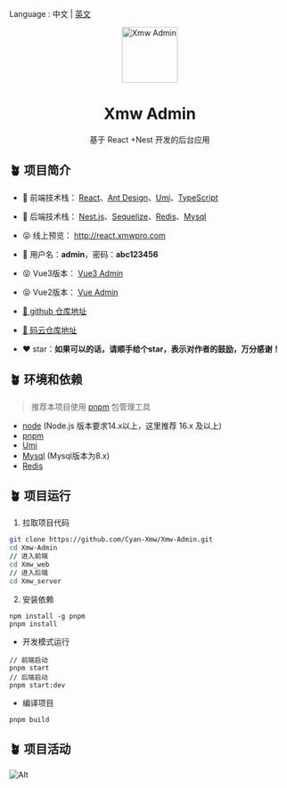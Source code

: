Language : 中文 | [英文](./README.en-US.md)

<p align="center"><img width="100" src="https://ali-oss.xmwpro.com/project/xmw-admin/logo.svg" alt="Xmw Admin"></p>
<h1 align="center">Xmw Admin</h1>
<p align="center">基于 React +Nest 开发的后台应用</p>

## 🪴 项目简介
- 🎯 前端技术栈： [React](https://react.dev/)、[Ant Design](https://ant.design/)、[Umi](https://umijs.org/)、[TypeScript](https://github.com/microsoft/TypeScript)


- 🎯 后端技术栈： [Nest.js](https://docs.nestjs.cn/)、[Sequelize](https://github.com/sequelize/sequelize/)、[Redis](https://github.com/redis/redis/)、[Mysql](https://www.mysql.com/)

- 😝 线上预览： http://react.xmwpro.com

- 🔑 用户名：**admin**，密码：**abc123456**

- 😝 Vue3版本： [Vue3 Admin](https://github.com/Cyan-Xmw/Vue3-Admin/)

- 😝 Vue2版本： [Vue Admin](https://github.com/Cyan-Xmw/Vue2-Admin/)

- [🚀 github 仓库地址](https://github.com/Cyan-Xmw/Vue-Admin/)

- [🚀 码云仓库地址](https://gitee.com/Cyan-Xmw/Vue-Admin/)

- ❤️ star：**如果可以的话，请顺手给个star，表示对作者的鼓励，万分感谢！**

## 🪴 环境和依赖
> 推荐本项目使用 [pnpm](https://github.com/pnpm/pnpm/) 包管理工具
- [node](https://nodejs.org/) (Node.js 版本要求14.x以上，这里推荐 16.x 及以上)
- [pnpm](https://github.com/pnpm/pnpm/)
- [Umi](https://umijs.org/)
- [Mysql](https://www.mysql.com/) (Mysql版本为8.x)
- [Redis](https://github.com/redis/redis/)

## 🪴 项目运行

1. 拉取项目代码
```bash
git clone https://github.com/Cyan-Xmw/Xmw-Admin.git
cd Xmw-Admin
// 进入前端
cd Xmw_web
// 进入后端
cd Xmw_server
```

2. 安装依赖
```
npm install -g pnpm
pnpm install
```

- 开发模式运行
```
// 前端启动
pnpm start
// 后端启动
pnpm start:dev
```

- 编译项目
```
pnpm build
```

## 🪴 项目活动

![Alt](https://repobeats.axiom.co/api/embed/d70fa0fda028f36880de53d6a7e82305ee78b265.svg "Repobeats analytics image")